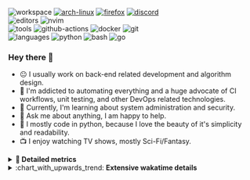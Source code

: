 ![workspace](https://img.shields.io/static/v1?label=&message=workspace:&color=555&style=flat-square)
[![arch-linux](https://img.shields.io/static/v1?logo=arch-linux&label=&message=Arch%20Linux&color=111&logoColor=AAA&style=flat-square)](https://archlinux.org)
[![firefox](https://img.shields.io/static/v1?logo=firefox-browser&label=&message=Firefox&color=111&logoColor=AAA&style=flat-square)](https://mozilla.org/en-US/firefox/)
[![discord](https://img.shields.io/static/v1?logo=discord&label=&message=Discord&color=111&logoColor=AAA&style=flat-square)](https://discord.gg/B8rf3xxgbJ)
<br>
![editors](https://img.shields.io/static/v1?label=&message=editors:&color=555&style=flat-square)
![nvim](https://img.shields.io/static/v1?logo=neovim&label=&message=NeoVim&color=111&logoColor=AAA&style=flat-square)
<br>
![tools](https://img.shields.io/static/v1?label=&message=tools:&color=555&style=flat-square)
![github-actions](https://img.shields.io/static/v1?logo=github-actions&label=&message=github%20actions&color=111&logoColor=AAA&style=flat-square)
![docker](https://img.shields.io/static/v1?logo=docker&label=&message=docker&color=111&logoColor=AAA&style=flat-square)
![git](https://img.shields.io/static/v1?logo=git&label=&message=git&color=111&logoColor=AAA&style=flat-square)
<br>
![languages](https://img.shields.io/static/v1?label=&message=languages:&color=555&style=flat-square)
![python](https://img.shields.io/static/v1?logo=python&label=&message=python&color=111&logoColor=AAA&style=flat-square&link=)
![bash](https://img.shields.io/static/v1?logo=gnu-bash&label=&message=bash&color=111&logoColor=AAA&style=flat-square)
![go](https://img.shields.io/static/v1?logo=rust&label=&message=rust&color=111&logoColor=AAA&style=flat-square)

<!-- Load profile visitor count, but don't display it, keep it as a private stat, no need to show off (888)-->
[](https://visitor-badge.glitch.me/badge?page_id=ItsDrike.ItsDrike)

### Hey there 👋

- :neutral_face: I usually work on back-end related development and algorithm design.
- :man: I'm addicted to automating everything and a huge advocate of CI workflows, unit testing, and other DevOps related technologies.
- :seedling: Currently, I'm learning about system administration and security.
- :speech_balloon: Ask me about anything, I am happy to help.
- :snake: I mostly code in python, because I love the beauty of it's simplicity and readability.
- :tv: I enjoy watching TV shows, mostly Sci-Fi/Fantasy.

<details>
 <summary> <b>📌 Detailed metrics</b></summary>
 
 <table>
  <tr>
    <th>🙋 Profile Details</th>
    <th>🧮 Repositories traffic</th>
  </tr>
  <tr>
   <td>
     <img alt="" width="400" src="https://github.com/ItsDrike/ItsDrike/blob/master/metrics/profile.svg">
   </td>
   <td>
     <img alt="" width="400" src="https://github.com/ItsDrike/ItsDrike/blob/master/metrics/repositories.svg">
   </td>
  </tr>
  <tr>
    <th>📅 Isometric commit calendar</th>
    <th>🈷️ Most used languages</th>
  </tr>
  <tr>
    <td align="center">
      <img alt="" width="400" src="https://github.com/ItsDrike/ItsDrike/blob/master/metrics/isocalendar.svg">
    </td>
    <td>
      <img alt="" width="400" src="https://github.com/ItsDrike/ItsDrike/blob/master/metrics/languages.svg">
    </td>
  </tr>
  <tr>
   <th>♐ Code snippet of the day</th>
   <th>🌟 Recently starred repositories</th>
  </tr>
  <tr>
   <td align="center">
    <img alt="" width="400" src="https://github.com/ItsDrike/ItsDrike/blob/master/metrics/code_snippet.svg">
   </td>
   <td align="center">
    <img alt="" width="400" src="https://github.com/ItsDrike/ItsDrike/blob/master/metrics/starred_repos.svg">
   </td>
  </tr>
  <tr>
    <th>💡 Coding habits</th>
    <th>⏰ WakaTime plugin</th>
  </tr>
  <tr>
   <td align="center">
    <img alt="" width="400" src="https://github.com/ItsDrike/ItsDrike/blob/master/metrics/habits.svg">
   </td>
   <td align="center">
     <img alt="" width="400" src="https://github.com/ItsDrike/ItsDrike/blob/master/metrics/wakatime.svg">
   </td>
  </tr>
 </table>
</details>

<details>
 <summary>:chart_with_upwards_trend: <b>Extensive wakatime details</b></summary>
 
<!--START_SECTION:waka-->
![Code Time](http://img.shields.io/badge/Code%20Time-4%2C179%20hrs-blue)

**I'm a Night 🦉** 

```text
🌞 Morning                1773 commits        ██░░░░░░░░░░░░░░░░░░░░░░░   09.38 % 
🌆 Daytime                5799 commits        ████████░░░░░░░░░░░░░░░░░   30.69 % 
🌃 Evening                6792 commits        █████████░░░░░░░░░░░░░░░░   35.95 % 
🌙 Night                  4530 commits        ██████░░░░░░░░░░░░░░░░░░░   23.98 % 
```
📅 **I'm Most Productive on Monday** 

```text
Monday                   3295 commits        ████░░░░░░░░░░░░░░░░░░░░░   17.44 % 
Tuesday                  2880 commits        ████░░░░░░░░░░░░░░░░░░░░░   15.24 % 
Wednesday                2887 commits        ████░░░░░░░░░░░░░░░░░░░░░   15.28 % 
Thursday                 2654 commits        ████░░░░░░░░░░░░░░░░░░░░░   14.05 % 
Friday                   1947 commits        ███░░░░░░░░░░░░░░░░░░░░░░   10.30 % 
Saturday                 2059 commits        ███░░░░░░░░░░░░░░░░░░░░░░   10.90 % 
Sunday                   3172 commits        ████░░░░░░░░░░░░░░░░░░░░░   16.79 % 
```


📊 **This Week I Spent My Time On** 

```text
💬 Programming Languages: 
sh                       6 hrs 8 mins        ██████████████░░░░░░░░░░░   54.44 % 
Markdown                 2 hrs 4 mins        █████░░░░░░░░░░░░░░░░░░░░   18.40 % 
Python                   1 hr 36 mins        ████░░░░░░░░░░░░░░░░░░░░░   14.20 % 
conf                     32 mins             █░░░░░░░░░░░░░░░░░░░░░░░░   04.73 % 
Crontab                  13 mins             ░░░░░░░░░░░░░░░░░░░░░░░░░   01.99 % 

🔥 Editors: 
Neovim                   11 hrs 16 mins      █████████████████████████   100.00 % 

💻 Operating System: 
Linux                    11 hrs 16 mins      █████████████████████████   100.00 % 
```

**I Mostly Code in Python** 

```text
Python                   44 repos            █████████████████░░░░░░░░   67.69 % 
Lua                      5 repos             ██░░░░░░░░░░░░░░░░░░░░░░░   07.69 % 
C++                      4 repos             ██░░░░░░░░░░░░░░░░░░░░░░░   06.15 % 
C                        2 repos             █░░░░░░░░░░░░░░░░░░░░░░░░   03.08 % 
PHP                      1 repo              ░░░░░░░░░░░░░░░░░░░░░░░░░   01.54 % 
```




 Last Updated on 28/01/2024 01:25:15 UTC
<!--END_SECTION:waka-->

</details>
